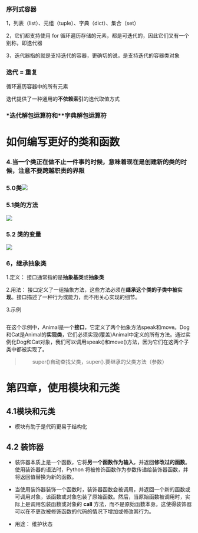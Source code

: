 ### 序列式容器

1，列表（list）、元组（tuple）、字典（dict）、集合（set）

2，它们都支持使用 for 循环遍历存储的元素，都是可迭代的，因此它们又有一个别称，即迭代器

3，迭代器指的就是支持迭代的容器，更确切的说，是支持迭代的容器类对象

### 迭代 = 重复

循环遍历容器中的所有元素

迭代提供了一种通用的**不依赖索引**的迭代取值方式

### *迭代解包运算符和**字典解包运算符

# 如何编写更好的类和函数

### 4.当一个类正在做不止一件事的时候，意味着现在是创建新的类的时候，注意不要跨越职责的界限

### 5.0类![](C:\Users\ryin\AppData\Roaming\marktext\images\2023-03-27-10-23-45-image.png)

### 5.1类的方法

![](C:\Users\ryin\AppData\Roaming\marktext\images\2023-03-27-09-59-15-image.png)

### 5.2 类的变量

![](C:\Users\ryin\AppData\Roaming\marktext\images\2023-03-27-09-40-52-image.png)

### 6，继承抽象类

1.定义： 接口通常指的是**抽象基类**或**抽象类**

2.用法： 接口定义了一组抽象方法，这些方法必须在**继承这个类的子类中被实现**。接口描述了一种行为或能力，而不用关心实现的细节。

3.示例

<img title="" src="file:///C:/Users/ryin/AppData/Roaming/marktext/images/2023-03-27-10-45-25-image.png" alt="" data-align="center">

在这个示例中，Animal是一个**接口**，它定义了两个抽象方法speak和move。Dog和Cat是Animal的**实现类**，它们必须实现(覆盖)Animal中定义的所有方法。通过实例化Dog和Cat对象，我们可以调用speak()和move()方法，因为它们在这两个子类中都被实现了。

>         super()自动查找父类，super().要继承的父类方法（参数）

# 第四章，使用模块和元类

## 4.1模块和元类

- 模块有助于是代码更易于结构化

## 4.2 装饰器

- 装饰器本质上是一个函数，它将**另一个函数作为输入**，并返回**修改过的函数**。使用装饰器的语法时，Python 将被修饰函数作为参数传递给装饰器函数，并将返回值替换为新的函数。

- 当使用装饰器装饰一个函数时，装饰器函数会被调用，并返回一个新的函数或可调用对象，该函数或对象包装了原始函数。然后，当原始函数被调用时，实际上是调用包装函数或对象的 **call** 方法，而不是原始函数本身。这使得装饰器可以在不更改被修饰函数的代码的情况下增加或修改其行为。

- 用途： 维护状态
